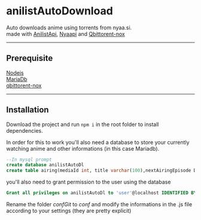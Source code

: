 # anilistAutoDownload

Auto downloads anime using torrents from nyaa.si.  
made with [AnilistApi](https://anilist.gitbook.io/anilist-apiv2-docs/), [Nyaapi](https://github.com/Kylart/Nyaapi) and [Qbittorent-nox](https://github.com/qbittorrent/qBittorrent/wiki/WebUI-API-(qBittorrent-4.1))

***

## Prerequisite

[Nodejs](https://nodejs.org/en/)  
[MariaDb](https://mariadb.org/)  
[qbittorent-nox](https://github.com/qbittorrent/qBittorrent/wiki)

***

## Installation

Download the project and run `npm i` in the root folder to install dependencies.

In order for this to work you'll also need a database to store your currently watching anime and other informations (in this case Mariadb).
```sql
--In mysql prompt
create database anilistAutoDl
create table airing(mediaId int, title varchar(100),nextAiringEpisode DateTime, downloaded bool);
```

you'll also need to grant permission to the user using the database  
```sql
Grant all privileges on anilistAutoDl to 'user'@localhost IDENTIFIED BY 'password'
```
Rename the folder *confGit* to *conf* and modify the informations in the .js file according to your settings (they are pretty explicit)